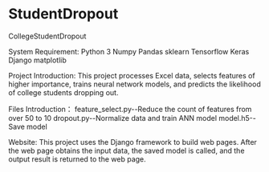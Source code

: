 # StudentDropout
CollegeStudentDropout

System Requirement:
Python 3
Numpy
Pandas
sklearn
Tensorflow
Keras
Django
matplotlib

Project Introduction:
This project processes Excel data, selects features of higher importance, trains neural network models, and predicts the likelihood of college students dropping out.

Files Introduction：
feature_select.py--Reduce the count of features from over 50 to 10
dropout.py--Normalize data and train ANN model
model.h5--Save model

Website:
This project uses the Django framework to build web pages. After the web page obtains the input data, the saved model is called, and the output result is returned to the web page.
